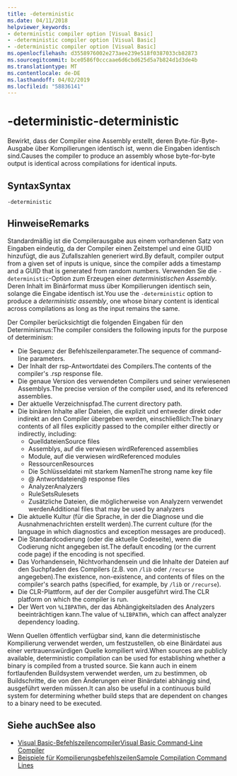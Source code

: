 ```yaml
---
title: -deterministic
ms.date: 04/11/2018
helpviewer_keywords:
- deterministic compiler option [Visual Basic]
- -deterministic compiler option [Visual Basic]
- -deterministic compiler option [Visual Basic]
ms.openlocfilehash: d3558976002e273aee239e518f0387033cb82873
ms.sourcegitcommit: bce0586f0cccaae6d6cbd625d5a7b824d1d3de4b
ms.translationtype: MT
ms.contentlocale: de-DE
ms.lasthandoff: 04/02/2019
ms.locfileid: "58836141"
---
```

# <a name="-deterministic"></a><span data-ttu-id="cebea-102">-deterministic</span><span class="sxs-lookup"><span data-stu-id="cebea-102">-deterministic</span></span>

<span data-ttu-id="cebea-103">Bewirkt, dass der Compiler eine Assembly erstellt, deren Byte-für-Byte-Ausgabe über Kompilierungen identisch ist, wenn die Eingaben identisch sind.</span><span class="sxs-lookup"><span data-stu-id="cebea-103">Causes the compiler to produce an assembly whose byte-for-byte output is identical across compilations for identical inputs.</span></span> 

## <a name="syntax"></a><span data-ttu-id="cebea-104">Syntax</span><span class="sxs-lookup"><span data-stu-id="cebea-104">Syntax</span></span>

```
-deterministic
```

## <a name="remarks"></a><span data-ttu-id="cebea-105">Hinweise</span><span class="sxs-lookup"><span data-stu-id="cebea-105">Remarks</span></span>

<span data-ttu-id="cebea-106">Standardmäßig ist die Compilerausgabe aus einem vorhandenen Satz von Eingaben eindeutig, da der Compiler einen Zeitstempel und eine GUID hinzufügt, die aus Zufallszahlen generiert wird.</span><span class="sxs-lookup"><span data-stu-id="cebea-106">By default, compiler output from a given set of inputs is unique, since the compiler adds a timestamp and a GUID that is generated from random numbers.</span></span> <span data-ttu-id="cebea-107">Verwenden Sie die `-deterministic`-Option zum Erzeugen einer *deterministischen Assembly*. Deren Inhalt im Binärformat muss über Kompilierungen identisch sein, solange die Eingabe identisch ist.</span><span class="sxs-lookup"><span data-stu-id="cebea-107">You use the `-deterministic` option to produce a *deterministic assembly*, one whose binary content is identical across compilations as long as the input remains the same.</span></span>

<span data-ttu-id="cebea-108">Der Compiler berücksichtigt die folgenden Eingaben für den Determinismus:</span><span class="sxs-lookup"><span data-stu-id="cebea-108">The compiler considers the following inputs for the purpose of determinism:</span></span>

- <span data-ttu-id="cebea-109">Die Sequenz der Befehlszeilenparameter.</span><span class="sxs-lookup"><span data-stu-id="cebea-109">The sequence of command-line parameters.</span></span>
- <span data-ttu-id="cebea-110">Der Inhalt der rsp-Antwortdatei des Compilers.</span><span class="sxs-lookup"><span data-stu-id="cebea-110">The contents of the compiler's .rsp response file.</span></span>
- <span data-ttu-id="cebea-111">Die genaue Version des verwendeten Compilers und seiner verwiesenen Assemblys.</span><span class="sxs-lookup"><span data-stu-id="cebea-111">The precise version of the compiler used, and its referenced assemblies.</span></span>
- <span data-ttu-id="cebea-112">Der aktuelle Verzeichnispfad.</span><span class="sxs-lookup"><span data-stu-id="cebea-112">The current directory path.</span></span>
- <span data-ttu-id="cebea-113">Die binären Inhalte aller Dateien, die explizit und entweder direkt oder indirekt an den Compiler übergeben werden, einschließlich:</span><span class="sxs-lookup"><span data-stu-id="cebea-113">The binary contents of all files explicitly passed to the compiler either directly or indirectly, including:</span></span> 
    - <span data-ttu-id="cebea-114">Quelldateien</span><span class="sxs-lookup"><span data-stu-id="cebea-114">Source files</span></span>
    - <span data-ttu-id="cebea-115">Assemblys, auf die verwiesen wird</span><span class="sxs-lookup"><span data-stu-id="cebea-115">Referenced assemblies</span></span>
    - <span data-ttu-id="cebea-116">Module, auf die verwiesen wird</span><span class="sxs-lookup"><span data-stu-id="cebea-116">Referenced modules</span></span>
    - <span data-ttu-id="cebea-117">Ressourcen</span><span class="sxs-lookup"><span data-stu-id="cebea-117">Resources</span></span>
    - <span data-ttu-id="cebea-118">Die Schlüsseldatei mit starkem Namen</span><span class="sxs-lookup"><span data-stu-id="cebea-118">The strong name key file</span></span>
    - <span data-ttu-id="cebea-119">@ Antwortdateien</span><span class="sxs-lookup"><span data-stu-id="cebea-119">@ response files</span></span>
    - <span data-ttu-id="cebea-120">Analyzer</span><span class="sxs-lookup"><span data-stu-id="cebea-120">Analyzers</span></span>
    - <span data-ttu-id="cebea-121">RuleSets</span><span class="sxs-lookup"><span data-stu-id="cebea-121">Rulesets</span></span>
    - <span data-ttu-id="cebea-122">Zusätzliche Dateien, die möglicherweise von Analyzern verwendet werden</span><span class="sxs-lookup"><span data-stu-id="cebea-122">Additional files that may be used by analyzers</span></span>
- <span data-ttu-id="cebea-123">Die aktuelle Kultur (für die Sprache, in der die Diagnose und die Ausnahmenachrichten erstellt werden).</span><span class="sxs-lookup"><span data-stu-id="cebea-123">The current culture (for the language in which diagnostics and exception messages are produced).</span></span>
- <span data-ttu-id="cebea-124">Die Standardcodierung (oder die aktuelle Codeseite), wenn die Codierung nicht angegeben ist.</span><span class="sxs-lookup"><span data-stu-id="cebea-124">The default encoding (or the current code page) if the encoding is not specified.</span></span>
- <span data-ttu-id="cebea-125">Das Vorhandensein, Nichtvorhandensein und die Inhalte der Dateien auf den Suchpfaden des Compilers (z.B. von `/lib` oder `/recurse` angegeben).</span><span class="sxs-lookup"><span data-stu-id="cebea-125">The existence, non-existence, and contents of files on the compiler's search paths (specified, for example, by `/lib` or `/recurse`).</span></span>
- <span data-ttu-id="cebea-126">Die CLR-Plattform, auf der der Compiler ausgeführt wird.</span><span class="sxs-lookup"><span data-stu-id="cebea-126">The CLR platform on which the compiler is run.</span></span>
- <span data-ttu-id="cebea-127">Der Wert von `%LIBPATH%`, der das Abhängigkeitsladen des Analyzers beeinträchtigen kann.</span><span class="sxs-lookup"><span data-stu-id="cebea-127">The value of `%LIBPATH%`, which can affect analyzer dependency loading.</span></span>

<span data-ttu-id="cebea-128">Wenn Quellen öffentlich verfügbar sind, kann die deterministische Kompilierung verwendet werden, um festzustellen, ob eine Binärdatei aus einer vertrauenswürdigen Quelle kompiliert wird.</span><span class="sxs-lookup"><span data-stu-id="cebea-128">When sources are publicly available, deterministic compilation can be used for establishing whether a binary is compiled from a trusted source.</span></span> <span data-ttu-id="cebea-129">Sie kann auch in einem fortlaufenden Buildsystem verwendet werden, um zu bestimmen, ob Buildschritte, die von den Änderungen einer Binärdatei abhängig sind, ausgeführt werden müssen.</span><span class="sxs-lookup"><span data-stu-id="cebea-129">It can also be useful in a continuous build system for determining whether build steps that are dependent on changes to a binary need to be executed.</span></span> 

## <a name="see-also"></a><span data-ttu-id="cebea-130">Siehe auch</span><span class="sxs-lookup"><span data-stu-id="cebea-130">See also</span></span>

- [<span data-ttu-id="cebea-131">Visual Basic-Befehlszeilencompiler</span><span class="sxs-lookup"><span data-stu-id="cebea-131">Visual Basic Command-Line Compiler</span></span>](../../../visual-basic/reference/command-line-compiler/index.md)
- [<span data-ttu-id="cebea-132">Beispiele für Kompilierungsbefehlszeilen</span><span class="sxs-lookup"><span data-stu-id="cebea-132">Sample Compilation Command Lines</span></span>](../../../visual-basic/reference/command-line-compiler/sample-compilation-command-lines.md)
